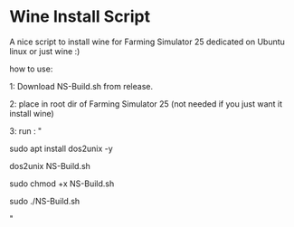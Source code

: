 # Wine Install Script
A nice script to install wine for Farming Simulator 25 dedicated on Ubuntu linux or just wine :)

how to use:

1: Download NS-Build.sh from release.

2: place in root dir of Farming Simulator 25 (not needed if you just want it install wine)

3: run : "

sudo apt install dos2unix -y

dos2unix NS-Build.sh

sudo chmod +x NS-Build.sh

sudo ./NS-Build.sh

"



